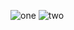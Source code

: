 ![one](https://github.com/user-attachments/assets/fe81ef9a-2df4-4c1e-9a6c-66f796a05e63)
![two](https://github.com/user-attachments/assets/d3731d0c-8319-4da5-b7a9-50197be11610)
